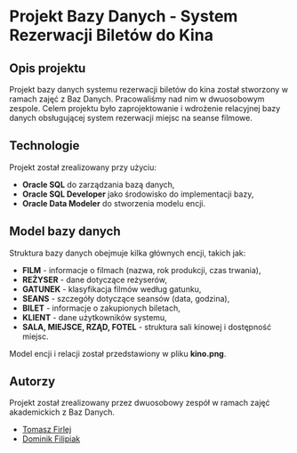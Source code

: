 # Projekt Bazy Danych - System Rezerwacji Biletów do Kina

## Opis projektu
Projekt bazy danych systemu rezerwacji biletów do kina został stworzony w ramach zajęć z Baz Danych. Pracowaliśmy nad nim w dwuosobowym zespole. Celem projektu było zaprojektowanie i wdrożenie relacyjnej bazy danych obsługującej system rezerwacji miejsc na seanse filmowe.

## Technologie
Projekt został zrealizowany przy użyciu:
- **Oracle SQL** do zarządzania bazą danych,
- **Oracle SQL Developer** jako środowisko do implementacji bazy,
- **Oracle Data Modeler** do stworzenia modelu encji.

## Model bazy danych
Struktura bazy danych obejmuje kilka głównych encji, takich jak:
- **FILM** - informacje o filmach (nazwa, rok produkcji, czas trwania),
- **REŻYSER** - dane dotyczące reżyserów,
- **GATUNEK** - klasyfikacja filmów według gatunku,
- **SEANS** - szczegóły dotyczące seansów (data, godzina),
- **BILET** - informacje o zakupionych biletach,
- **KLIENT** - dane użytkowników systemu,
- **SALA, MIEJSCE, RZĄD, FOTEL** - struktura sali kinowej i dostępność miejsc.

Model encji i relacji został przedstawiony w pliku **kino.png**.

## Autorzy
Projekt został zrealizowany przez dwuosobowy zespół w ramach zajęć akademickich z Baz Danych.

- [Tomasz Firlej](https://github.com/toniemasz)
- [Dominik Filipiak](https://github.com/Dominik-Filipiak)
